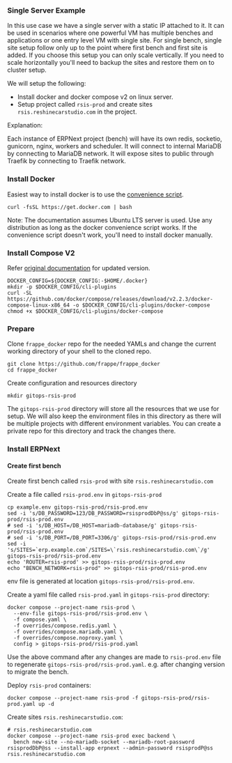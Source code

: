 ### Single Server Example

In this use case we have a single server with a static IP attached to it. It can be used in scenarios where one powerful VM has multiple benches and applications or one entry level VM with single site. For single bench, single site setup follow only up to the point where first bench and first site is added. If you choose this setup you can only scale vertically. If you need to scale horizontally you'll need to backup the sites and restore them on to cluster setup.

We will setup the following:

- Install docker and docker compose v2 on linux server.
- Setup project called `rsis-prod` and create sites `rsis.reshinecarstudio.com` in the project.

Explanation:

Each instance of ERPNext project (bench) will have its own redis, socketio, gunicorn, nginx, workers and scheduler. It will connect to internal MariaDB by connecting to MariaDB network. It will expose sites to public through Traefik by connecting to Traefik network.

### Install Docker

Easiest way to install docker is to use the [convenience script](https://docs.docker.com/engine/install/ubuntu/#install-using-the-convenience-script).

```shell
curl -fsSL https://get.docker.com | bash
```

Note: The documentation assumes Ubuntu LTS server is used. Use any distribution as long as the docker convenience script works. If the convenience script doesn't work, you'll need to install docker manually.

### Install Compose V2

Refer [original documentation](https://docs.docker.com/compose/cli-command/#install-on-linux) for updated version.

```shell
DOCKER_CONFIG=${DOCKER_CONFIG:-$HOME/.docker}
mkdir -p $DOCKER_CONFIG/cli-plugins
curl -SL https://github.com/docker/compose/releases/download/v2.2.3/docker-compose-linux-x86_64 -o $DOCKER_CONFIG/cli-plugins/docker-compose
chmod +x $DOCKER_CONFIG/cli-plugins/docker-compose
```

### Prepare

Clone `frappe_docker` repo for the needed YAMLs and change the current working directory of your shell to the cloned repo.

```shell
git clone https://github.com/frappe/frappe_docker
cd frappe_docker
```

Create configuration and resources directory

```shell
mkdir gitops-rsis-prod
```

The `gitops-rsis-prod` directory will store all the resources that we use for setup. We will also keep the environment files in this directory as there will be multiple projects with different environment variables. You can create a private repo for this directory and track the changes there.

### Install ERPNext

#### Create first bench

Create first bench called `rsis-prod` with site `rsis.reshinecarstudio.com`

Create a file called `rsis-prod.env` in `gitops-rsis-prod`

```shell
cp example.env gitops-rsis-prod/rsis-prod.env
sed -i 's/DB_PASSWORD=123/DB_PASSWORD=rsisprodDbP@ss/g' gitops-rsis-prod/rsis-prod.env
# sed -i 's/DB_HOST=/DB_HOST=mariadb-database/g' gitops-rsis-prod/rsis-prod.env
# sed -i 's/DB_PORT=/DB_PORT=3306/g' gitops-rsis-prod/rsis-prod.env
sed -i 's/SITES=`erp.example.com`/SITES=\`rsis.reshinecarstudio.com\`/g' gitops-rsis-prod/rsis-prod.env
echo 'ROUTER=rsis-prod' >> gitops-rsis-prod/rsis-prod.env
echo "BENCH_NETWORK=rsis-prod" >> gitops-rsis-prod/rsis-prod.env
```

env file is generated at location `gitops-rsis-prod/rsis-prod.env`.

Create a yaml file called `rsis-prod.yaml` in `gitops-rsis-prod` directory:

```shell
docker compose --project-name rsis-prod \
  --env-file gitops-rsis-prod/rsis-prod.env \
  -f compose.yaml \
  -f overrides/compose.redis.yaml \
  -f overrides/compose.mariadb.yaml \
  -f overrides/compose.noproxy.yaml \
  config > gitops-rsis-prod/rsis-prod.yaml
```

Use the above command after any changes are made to `rsis-prod.env` file to regenerate `gitops-rsis-prod/rsis-prod.yaml`. e.g. after changing version to migrate the bench.

Deploy `rsis-prod` containers:

```shell
docker compose --project-name rsis-prod -f gitops-rsis-prod/rsis-prod.yaml up -d
```

Create sites `rsis.reshinecarstudio.com`:

```shell
# rsis.reshinecarstudio.com
docker compose --project-name rsis-prod exec backend \
  bench new-site --no-mariadb-socket --mariadb-root-password rsisprodDbP@ss --install-app erpnext --admin-password rsisprodP@ss rsis.reshinecarstudio.com
```
